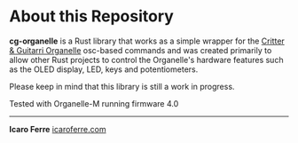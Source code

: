 # About this Repository

**cg-organelle** is a Rust library that works as a simple wrapper for the [Critter & Guitarri Organelle](https://www.critterandguitari.com/organelle) osc-based commands and was created primarily to allow other Rust projects to control the Organelle's hardware features such as the OLED display, LED, keys and potentiometers.

Please keep in mind that this library is still a work in progress.

Tested with Organelle-M running firmware 4.0

---

**Icaro Ferre**
[icaroferre.com](https://icaroferre.com)